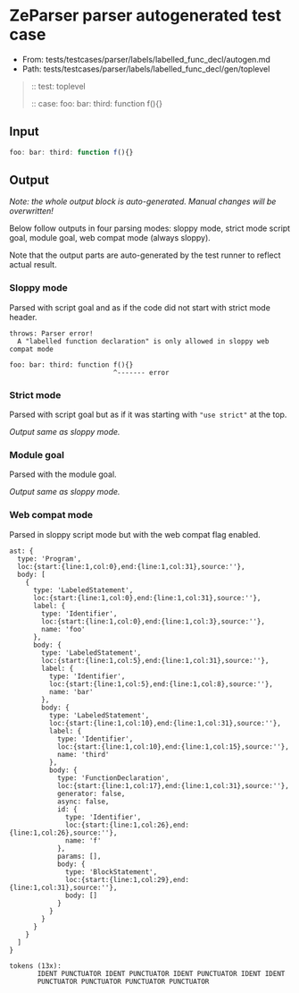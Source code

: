# ZeParser parser autogenerated test case

- From: tests/testcases/parser/labels/labelled_func_decl/autogen.md
- Path: tests/testcases/parser/labels/labelled_func_decl/gen/toplevel

> :: test: toplevel
>
> :: case: foo: bar: third: function f(){}

## Input


`````js
foo: bar: third: function f(){}
`````

## Output

_Note: the whole output block is auto-generated. Manual changes will be overwritten!_

Below follow outputs in four parsing modes: sloppy mode, strict mode script goal, module goal, web compat mode (always sloppy).

Note that the output parts are auto-generated by the test runner to reflect actual result.

### Sloppy mode

Parsed with script goal and as if the code did not start with strict mode header.

`````
throws: Parser error!
  A "labelled function declaration" is only allowed in sloppy web compat mode

foo: bar: third: function f(){}
                          ^------- error
`````

### Strict mode

Parsed with script goal but as if it was starting with `"use strict"` at the top.

_Output same as sloppy mode._

### Module goal

Parsed with the module goal.

_Output same as sloppy mode._

### Web compat mode

Parsed in sloppy script mode but with the web compat flag enabled.

`````
ast: {
  type: 'Program',
  loc:{start:{line:1,col:0},end:{line:1,col:31},source:''},
  body: [
    {
      type: 'LabeledStatement',
      loc:{start:{line:1,col:0},end:{line:1,col:31},source:''},
      label: {
        type: 'Identifier',
        loc:{start:{line:1,col:0},end:{line:1,col:3},source:''},
        name: 'foo'
      },
      body: {
        type: 'LabeledStatement',
        loc:{start:{line:1,col:5},end:{line:1,col:31},source:''},
        label: {
          type: 'Identifier',
          loc:{start:{line:1,col:5},end:{line:1,col:8},source:''},
          name: 'bar'
        },
        body: {
          type: 'LabeledStatement',
          loc:{start:{line:1,col:10},end:{line:1,col:31},source:''},
          label: {
            type: 'Identifier',
            loc:{start:{line:1,col:10},end:{line:1,col:15},source:''},
            name: 'third'
          },
          body: {
            type: 'FunctionDeclaration',
            loc:{start:{line:1,col:17},end:{line:1,col:31},source:''},
            generator: false,
            async: false,
            id: {
              type: 'Identifier',
              loc:{start:{line:1,col:26},end:{line:1,col:26},source:''},
              name: 'f'
            },
            params: [],
            body: {
              type: 'BlockStatement',
              loc:{start:{line:1,col:29},end:{line:1,col:31},source:''},
              body: []
            }
          }
        }
      }
    }
  ]
}

tokens (13x):
       IDENT PUNCTUATOR IDENT PUNCTUATOR IDENT PUNCTUATOR IDENT IDENT
       PUNCTUATOR PUNCTUATOR PUNCTUATOR PUNCTUATOR
`````

